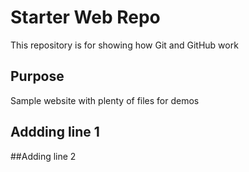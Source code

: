# Starter Web Repo

This repository is for showing how Git and GitHub work

## Purpose

Sample website with plenty of files for demos

## Addding line 1

##Adding line 2
